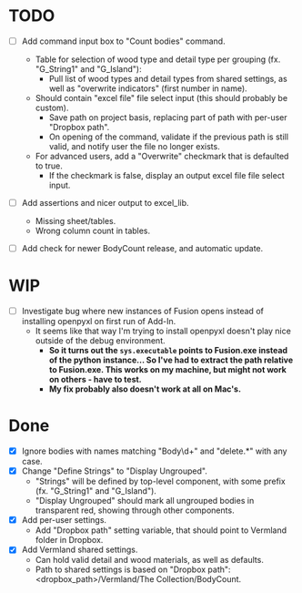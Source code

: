 
# TODO

- [ ] Add command input box to "Count bodies" command.
    - Table for selection of wood type and detail type per grouping (fx. "G_String1" and "G_Island"):
        - Pull list of wood types and detail types from shared settings, as well as "overwrite indicators" (first number in name).
    - Should contain "excel file" file select input (this should probably be custom).
        - Save path on project basis, replacing part of path with per-user "Dropbox path".
        - On opening of the command, validate if the previous path is still valid, and notify user the file no longer exists.
    - For advanced users, add a "Overwrite" checkmark that is defaulted to true.
        - If the checkmark is false, display an output excel file file select input.

- [ ] Add assertions and nicer output to excel_lib.
    - Missing sheet/tables.
    - Wrong column count in tables.

- [ ] Add check for newer BodyCount release, and automatic update.

# WIP

- [ ] Investigate bug where new instances of Fusion opens instead of installing openpyxl on first run of Add-In.
    - It seems like that way I'm trying to install openpyxl doesn't play nice outside of the debug environment.
        - **So it turns out the `sys.executable` points to Fusion.exe instead of the python instance... So I've had to extract the path relative to Fusion.exe. This works on my machine, but might not work on others - have to test.**
        - **My fix probably also doesn't work at all on Mac's.**

# Done

- [x] Ignore bodies with names matching "Body\d+" and "delete.*" with any case.
- [x] Change "Define Strings" to "Display Ungrouped".
    - "Strings" will be defined by top-level component, with some prefix (fx. "G_String1" and "G_Island").
    - "Display Ungrouped" should mark all ungrouped bodies in transparent red, showing through other components.
- [x] Add per-user settings.
    - Add "Dropbox path" setting variable, that should point to Vermland folder in Dropbox.
- [x] Add Vermland shared settings.
    - Can hold valid detail and wood materials, as well as defaults.
    - Path to shared settings is based on "Dropbox path": <dropbox_path>/Vermland/The Collection/BodyCount.